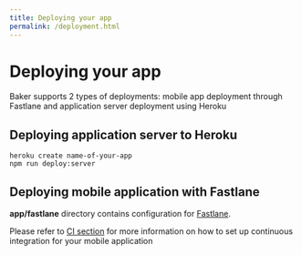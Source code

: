 ```yaml
---
title: Deploying your app
permalink: /deployment.html
---
```

# Deploying your app

Baker supports 2 types of deployments: mobile app deployment through Fastlane and application server deployment using Heroku 

## Deploying application server to Heroku

```
heroku create name-of-your-app
npm run deploy:server
```

## Deploying mobile application with Fastlane 

**app/fastlane** directory contains configuration for [Fastlane](https://github.com/fastlane/fastlane). 

Please refer to [CI section](/ci/README.md) for more information on how to set up continuous integration for your mobile application